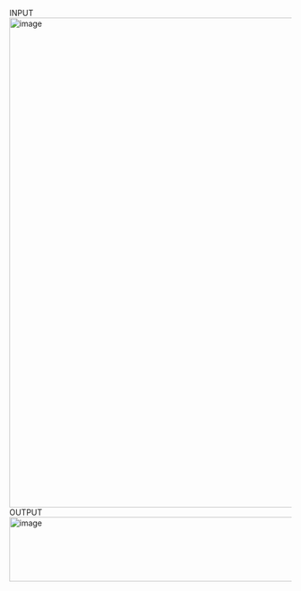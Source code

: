 INPUT
<img width="678" height="874" alt="image" src="https://github.com/user-attachments/assets/f5362ea2-bb0d-46f1-8f64-923d35e28965" />
OUTPUT
<img width="660" height="115" alt="image" src="https://github.com/user-attachments/assets/86f4921b-7eb6-486b-bdac-3f9f54fdaf17" />
